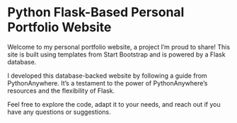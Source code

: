 # Python Flask-Based Personal Portfolio Website

Welcome to my personal portfolio website, a project I’m proud to share! This site is built using templates from Start Bootstrap and is powered by a Flask database.

I developed this database-backed website by following a guide from PythonAnywhere. It’s a testament to the power of PythonAnywhere’s resources and the flexibility of Flask.

Feel free to explore the code, adapt it to your needs, and reach out if you have any questions or suggestions.
